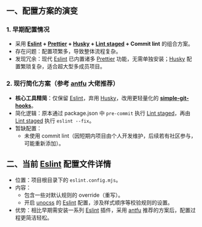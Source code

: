 # <WPageTitle></WPageTitle>

## 一、配置方案的演变

### 1. 早期配置情况
- 采用 **[Eslint] + [Prettier] + [Husky] + [Lint staged] + Commit lint** 的组合方案。
- 存在问题：配置项繁多，导致整体流程复杂。
- 发现冗余：现代 [Eslint] 已内置诸多 [Prettier] 功能，无需单独安装；[Husky] 配置繁琐复杂，适合超大型多成员项目。

### 2. 现行简化方案（参考 [antfu] 大佬推荐）
- **核心工具精简**：仅保留 [Eslint]，弃用 [Husky]，改用更轻量化的 **[simple-git-hooks]**。
- 简化逻辑：原本通过 package.json 中 `pre-commit` 执行 [Lint staged]，再由 [Lint staged] 执行 `eslint --fix`。
- 暂缺配置：
  - 未使用 commit lint（因短期内项目由个人开发维护，后续若有社区参与，可能重新添加）。

## 二、当前 [Eslint] 配置文件详情
- 位置：项目根目录下的 `eslint.config.mjs`。
- 内容：
  - 包含一些对默认规则的 override（重写）。
  - 开启 [unocss] 的 [Eslint] 配置，涉及样式顺序等校验规则的设置。
- 优势：相比早期需安装一系列 [Eslint] 插件，采用 [antfu] 推荐的方案后，配置过程更简洁轻松。

[Eslint]: https://eslint.org/
[Prettier]: https://prettier.io/
[Husky]: https://typicode.github.io/husky/
[Lint staged]: https://github.com/okonet/lint-staged
[simple-git-hooks]: https://github.com/toplenboren/simple-git-hooks
[antfu]: https://github.com/antfu
[unocss]: https://github.com/unocss/unocss
